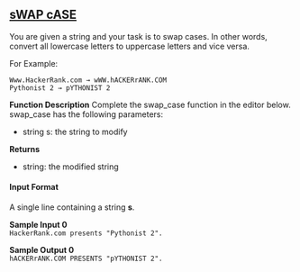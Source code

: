 ## **[sWAP cASE](https://www.hackerrank.com/challenges/swap-case)** 
You are given a string and your task is to swap cases. In other words, convert all lowercase letters to uppercase letters and vice versa.

For Example:
```
Www.HackerRank.com → wWW.hACKERrANK.COM
Pythonist 2 → pYTHONIST 2  
```
**Function Description**
Complete the swap_case function in the editor below.
swap_case has the following parameters:
* string s: the string to modify

**Returns**
* string: the modified string

#### Input Format
A single line containing a string **s**.

**Sample Input 0**  
`HackerRank.com presents "Pythonist 2".`

**Sample Output 0**  
`hACKERrANK.COM PRESENTS "pYTHONIST 2".`